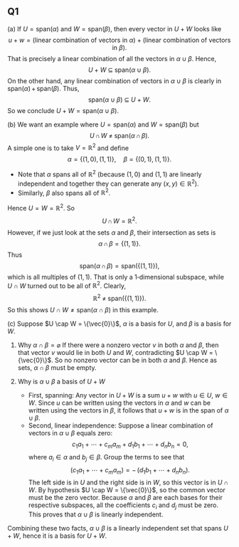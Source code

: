 ## Q1

(a)
 If $U = \mathrm{span}(\alpha)$ and $W = \mathrm{span}(\beta)$, then every vector in $U+W$ looks like 
$$
u + w = \bigl(\text{linear combination of vectors in }\alpha\bigr)\;+\;\bigl(\text{linear combination of vectors in }\beta\bigr).
$$
That is precisely a linear combination of all the vectors in $\alpha \cup \beta$. Hence, 
$$
U + W \;\subseteq\; \mathrm{span}(\alpha \cup \beta).
$$
On the other hand, any linear combination of vectors in $\alpha\cup\beta$ is clearly in $\mathrm{span}(\alpha)\,+\,\mathrm{span}(\beta)$. Thus,
$$
\mathrm{span}(\alpha \cup \beta)\;\subseteq\; U + W.
$$
So we conclude $U+W = \mathrm{span}(\alpha \cup \beta)$.



(b)
 We want an example where $U = \mathrm{span}(\alpha)$ and $W = \mathrm{span}(\beta)$ but
$$
U \,\cap\, W \;\neq\; \mathrm{span}\bigl(\alpha \,\cap\, \beta\bigr).
$$
A simple one is to take $V = \mathbb{R}^2$ and define
$$
\alpha = \{(1,0),\, (1,1)\},\quad \beta = \{(0,1),\, (1,1)\}.
$$
- Note that $\alpha$ spans all of $\mathbb{R}^2$ (because $(1,0)$ and $(1,1)$ are linearly independent and together they can generate any $(x,y)\in \mathbb{R}^2$).
- Similarly, $\beta$ also spans all of $\mathbb{R}^2$.

Hence $U = W = \mathbb{R}^2$. So 
$$
U \,\cap\, W = \mathbb{R}^2.
$$
However, if we just look at the sets $\alpha$ and $\beta$, their intersection as sets is
$$
\alpha \,\cap\, \beta =\{(1,1)\}.
$$
Thus
$$
\mathrm{span}(\alpha \,\cap\, \beta) = \mathrm{span}\bigl(\{(1,1)\}\bigr),
$$
which is all multiples of $(1,1)$. That is only a 1‐dimensional subspace, while $U \cap W$ turned out to be all of $\mathbb{R}^2$. Clearly,
$$
\mathbb{R}^2 \;\neq\; \mathrm{span}\bigl(\{(1,1)\}\bigr).
$$
So this shows $U \cap W \neq \mathrm{span}(\alpha \cap \beta)$ in this example.


(c)
 Suppose $U \cap W = \{\vec{0}\}$, $\alpha$ is a basis for $U$, and $\beta$ is a basis for $W$.

1. Why $\alpha \cap \beta = \varnothing$
   If there were a nonzero vector $v$ in both $\alpha$ and $\beta$, then that vector $v$ would lie in both $U$ and $W$, contradicting $U \cap W = \{\vec{0}\}$. So no nonzero vector can be in both $\alpha$ and $\beta$. Hence as sets, $\alpha \cap \beta$ must be empty.

2. Why is $\alpha \cup \beta$ a basis of $U+W$
   - First, spanning: Any vector in $U + W$ is a sum $u + w$ with $u \in U$, $w \in W$. Since $u$ can be written using the vectors in $\alpha$ and $w$ can be written using the vectors in $\beta$, it follows that $u+w$ is in the span of $\alpha \cup \beta$.  
   - Second, linear independence: Suppose a linear combination of vectors in $\alpha \cup \beta$ equals zero:
     $$
     c_1 a_1 + \cdots + c_m a_m \;+\; d_1 b_1 + \cdots + d_n b_n = 0,
     $$
     where $a_i \in \alpha$ and $b_j \in \beta$.  Group the terms to see that
     $$
     (c_1 a_1 + \cdots + c_m a_m) = -\,\bigl(d_1 b_1 + \cdots + d_n b_n\bigr).
     $$
     The left side is in $U$ and the right side is in $W$, so this vector is in $U \cap W$.  By hypothesis $U \cap W = \{\vec{0}\}$, so the common vector must be the zero vector.  Because $\alpha$ and $\beta$ are each bases for their respective subspaces, all the coefficients $c_i$ and $d_j$ must be zero.  This proves that $\alpha \cup \beta$ is linearly independent.

Combining these two facts, $\alpha \cup \beta$ is a linearly independent set that spans $U+W$, hence it is a basis for $U+W$.